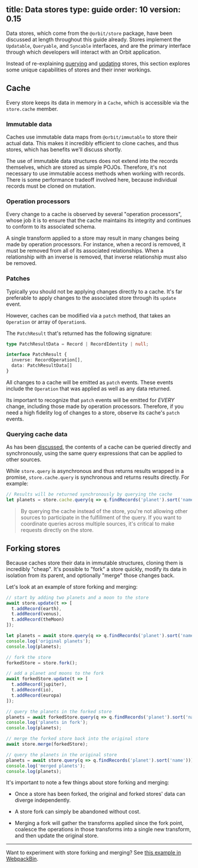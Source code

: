 title: Data stores
type: guide
order: 10
version: 0.15
---

Data stores, which come from the `@orbit/store` package, have been discussed at
length throughout this guide already. Stores implement the `Updatable`,
`Queryable`, and `Syncable` interfaces, and are the primary interface through
which developers will interact with an Orbit application.

Instead of re-explaining [querying](./querying-data.html) and
[updating](./updating-data.html) stores, this section explores some unique
capabilities of stores and their inner workings.

## Cache

Every store keeps its data in memory in a `Cache`, which is accessible via the
`store.cache` member.

### Immutable data

Caches use immutable data maps from `@orbit/immutable` to store their actual
data. This makes it incredibly efficient to clone caches, and thus stores,
which has benefits we'll discuss shortly.

The use of immutable data structures does not extend into the records
themselves, which are stored as simple POJOs. Therefore, it's not necessary to
use immutable access methods when working with records. There is some
performance tradeoff involved here, because individual records must be cloned
on mutation.

### Operation processors

Every change to a cache is observed by several "operation processors", whose job
it is to ensure that the cache maintains its integrity and continues to conform
to its associated schema.

A single transform applied to a store may result in many changes being made by
operation processors. For instance, when a record is removed, it must be
removed from all of its associated relationships. When a relationship with an
inverse is removed, that inverse relationship must also be removed.

### Patches

Typically you should not be applying changes directly to a cache. It's far
preferable to apply changes to the associated store through its `update` event.

However, caches can be modified via a `patch` method, that takes an `Operation`
or array of `Operation`s.

The `PatchResult` that's returned has the following signature:

```typescript
type PatchResultData = Record | RecordIdentity | null;

interface PatchResult {
  inverse: RecordOperation[],
  data: PatchResultData[]
}
```

All changes to a cache will be emitted as `patch` events. These events include
the `Operation` that was applied as well as any data returned.

Its important to recognize that `patch` events will be emitted for _EVERY_
change, including those made by operation processors. Therefore, if you need
a high fidelity log of changes to a store, observe its cache's `patch` events.

### Querying cache data

As has been [discussed](./querying-data.html), the contents of a cache can be
queried directly and synchronously, using the same query expressions that can be
applied to other sources.

While `store.query` is asynchronous and thus returns results wrapped in a
promise, `store.cache.query` is synchronous and returns results directly. For
example:

```javascript
// Results will be returned synchronously by querying the cache
let planets = store.cache.query(q => q.findRecords('planet').sort('name'));
```

> By querying the cache instead of the store, you're not allowing other
sources to participate in the fulfillment of the query. If you want to
coordinate queries across multiple sources, it's critical to make requests
directly on the store.

## Forking stores

Because caches store their data in immutable structures, cloning them is
incredibly "cheap". It's possible to "fork" a store quickly, modify its data in
isolation from its parent, and optionally "merge" those changes back.

Let's look at an example of store forking and merging:

```typescript
// start by adding two planets and a moon to the store
await store.update(t => [
  t.addRecord(earth),
  t.addRecord(venus),
  t.addRecord(theMoon)
]);

let planets = await store.query(q => q.findRecords('planet').sort('name')));
console.log('original planets');
console.log(planets);

// fork the store
forkedStore = store.fork();

// add a planet and moons to the fork
await forkedStore.update(t => [
  t.addRecord(jupiter),
  t.addRecord(io),
  t.addRecord(europa)
]);

// query the planets in the forked store
planets = await forkedStore.query(q => q.findRecords('planet').sort('name')));
console.log('planets in fork');
console.log(planets);

// merge the forked store back into the original store
await store.merge(forkedStore);

// query the planets in the original store
planets = await store.query(q => q.findRecords('planet').sort('name'))))
console.log('merged planets');
console.log(planets);
```

It's important to note a few things about store forking and merging:

* Once a store has been forked, the original and forked stores' data can
  diverge independently.

* A store fork can simply be abandoned without cost.

* Merging a fork will gather the transforms applied since the fork point,
  coalesce the operations in those transforms into a single new transform,
  and then update the original store.

<hr />

Want to experiment with store forking and merging?
See [this example in WebpackBin](https://www.webpackbin.com/bins/-KpHJ3tj_Lh-EUZDRdMz).
